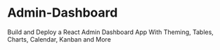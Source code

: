 # Admin-Dashboard
Build and Deploy a React Admin Dashboard App With Theming, Tables, Charts, Calendar, Kanban and More

